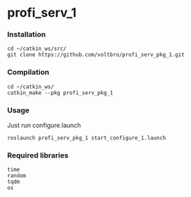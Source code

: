 # profi_serv_1

### Installation
```
cd ~/catkin_ws/src/
git clone https://github.com/voltbro/profi_serv_pkg_1.git
```
### Compilation
```
cd ~/catkin_ws/
catkin_make --pkg profi_serv_pkg_1
```
### Usage

Just run configure.launch
```
roslaunch profi_serv_pkg_1 start_configure_1.launch
```

### Required libraries

```
time
random
tqdm
os
```
